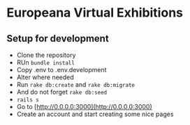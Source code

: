 # Europeana Virtual Exhibitions

## Setup for development

* Clone the repository
* RUn `bundle install`
* Copy .env to .env.development
* Alter where needed
* Run `rake db:create` and `rake db:migrate`
* And do not forget `rake db:seed`
* `rails s`
* Go to [http://0.0.0.0:3000](http://0.0.0.0:3000)
* Create an account and start creating some nice pages
